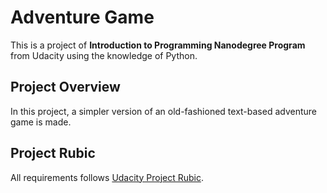 # Adventure Game
This is a project of **Introduction to Programming Nanodegree Program** from Udacity using the knowledge of Python.

## Project Overview
In this project, a simpler version of an old-fashioned text-based adventure game is made.

## Project Rubic
All requirements follows [Udacity Project Rubic](https://review.udacity.com/#!/rubrics/2465/view).
